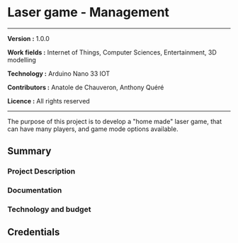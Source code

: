 # Laser game - Management

___
**Version :** 1.0.0

**Work fields :** Internet of Things,  Computer Sciences, Entertainment, 3D modelling

**Technology :** Arduino Nano 33 IOT

**Contributors :** Anatole de Chauveron, Anthony Quéré

**Licence :** All rights reserved
___

The purpose of this project is to develop a "home made" laser game, that can have many players, and game mode options available.

## Summary

### Project Description

### Documentation

### Technology and budget

## Credentials
